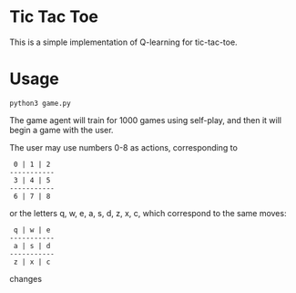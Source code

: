 # Tic Tac Toe

This is a simple implementation of Q-learning for tic-tac-toe.

# Usage

```
python3 game.py
```

The game agent will train for 1000 games using self-play, and then it will begin a game with the user.

The user may use numbers 0-8 as actions, corresponding to

```
 0 | 1 | 2
-----------
 3 | 4 | 5
-----------
 6 | 7 | 8
```

or the letters q, w, e, a, s, d, z, x, c, which correspond to the same moves:
```
 q | w | e
-----------
 a | s | d
-----------
 z | x | c
```
changes
